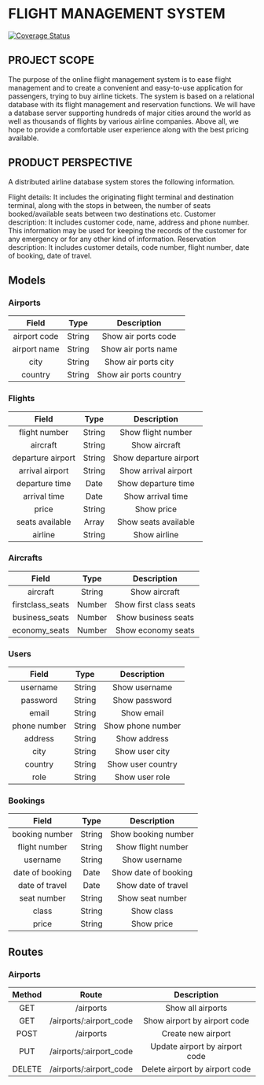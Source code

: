 # FLIGHT MANAGEMENT SYSTEM
[![Coverage Status](https://coveralls.io/repos/github/ParmenidesSartre/flight-management-system/badge.svg?branch=main)](https://coveralls.io/github/ParmenidesSartre/flight-management-system?branch=main)

## PROJECT SCOPE
The purpose of the online flight management system is to ease flight management and to create a convenient and easy-to-use application for passengers, trying to buy airline tickets. The system is based on a relational database with its flight management and reservation functions. We will have a database server supporting hundreds of major cities around the world as well as thousands of flights by various airline companies. Above all, we hope to provide a comfortable user experience along with the best pricing available.

## PRODUCT PERSPECTIVE

A distributed airline database system stores the following information.

Flight details:
It includes the originating flight terminal and destination terminal, along with the stops in between, the number of seats booked/available seats between two destinations etc.
Customer description:
It includes customer code, name, address and phone number. This information may be used for keeping the records of the customer for any emergency or for any other kind of information.
Reservation description:
It includes customer details, code number, flight number, date of booking, date of travel.

## Models

### Airports

| Field | Type | Description |
| :---:   | :---: | :---: |
| airport code | String | Show air ports code |
| airport name | String | Show air ports name |
| city | String | Show air ports city |
| country | String | Show air ports country |


### Flights

| Field | Type | Description |
| :---:   | :---: | :---: |
| flight number | String | Show flight number |
| aircraft | String | Show aircraft |
| departure airport | String | Show departure airport |
| arrival airport | String | Show arrival airport |
| departure time | Date | Show departure time |
| arrival time | Date | Show arrival time |
| price | String | Show price |
| seats available | Array | Show seats available |
| airline | String | Show airline |

### Aircrafts

| Field | Type | Description |
| :---:   | :---: | :---: |
| aircraft | String | Show aircraft |
| firstclass_seats | Number | Show first class seats |
| business_seats | Number | Show business seats |
| economy_seats | Number | Show economy seats |

### Users

| Field | Type | Description |
| :---:   | :---: | :---: |
| username | String | Show username |
| password | String | Show password |
| email | String | Show email |
| phone number | String | Show phone number |
| address | String | Show address |
| city | String | Show user city |
| country | String | Show user country |
| role | String | Show user role |


### Bookings

| Field | Type | Description |
| :---:   | :---: | :---: |
| booking number | String | Show booking number |
| flight number | String | Show flight number |
| username | String | Show username |
| date of booking | Date | Show date of booking |
| date of travel | Date | Show date of travel |
| seat number | String | Show seat number |
| class | String | Show class |
| price | String | Show price |


## Routes

### Airports

| Method | Route | Description |
| :---:   | :---: | :---: |
| GET | /airports | Show all airports |
| GET | /airports/:airport_code | Show airport by airport code |
| POST | /airports | Create new airport |
| PUT | /airports/:airport_code | Update airport by airport code |
| DELETE | /airports/:airport_code | Delete airport by airport code |




